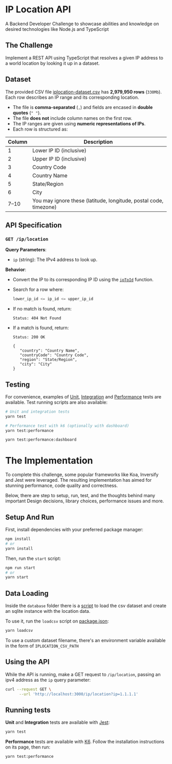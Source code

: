 # IP Location API

A Backend Developer Challenge to showcase abilities and knowledge on desired technologies like Node.js and TypeScript

## The Challenge

Implement a REST API using TypeScript that resolves a given IP address to a world location by looking it up in a dataset.

## Dataset

The provided CSV file [iplocation-dataset.csv](iplocation-dataset.csv) has **2,979,950 rows** (`330Mb`).
Each row describes an IP range and its corresponding location.

- The file is **comma-separated** (`,`) and fields are encased in **double quotes** (`" "`).
- The file **does not** include column names on the first row.
- The IP ranges are given using **numeric representations of IPs**.
- Each row is structured as:

| Column | Description                                                       |
| ------ | ----------------------------------------------------------------- |
| 1      | Lower IP ID (inclusive)                                           |
| 2      | Upper IP ID (inclusive)                                           |
| 3      | Country Code                                                      |
| 4      | Country Name                                                      |
| 5      | State/Region                                                      |
| 6      | City                                                              |
| 7–10   | You may ignore these (latitude, longitude, postal code, timezone) |

## API Specification

### **`GET /ip/location`**

**Query Parameters**:

- `ip` (string): The IPv4 address to look up.

**Behavior**:

- Convert the IP to its corresponding IP ID using the [`ipToId`](./src/utils/ip-calculator.ts) function.
- Search for a row where:
  ```sql
  lower_ip_id <= ip_id <= upper_ip_id
  ```
- If no match is found, return:

  ```http
  Status: 404 Not Found
  ```

- If a match is found, return:

  ```http
  Status: 200 OK

  {
     "country": "Country Name",
     "countryCode": "Country Code",
     "region": "State/Region",
     "city": "City"
  }
  ```

## Testing

For convenience, examples of [Unit](/tests/ip-calculator.test.ts), [Integration](/tests/server.test.ts) and [Performance](/test.js) tests are available. Test running scripts are also available:

```bash
# Unit and integration tests
yarn test

# Performance test with k6 (optionally with dashboard)
yarn test:performance

yarn test:performance:dashboard
```

# The Implementation

To complete this challenge, some popular frameworks like Koa, Inversify and Jest were leveraged. The resulting implementation has aimed for stunning performance, code quality and correctness.

Below, there are step to setup, run, test, and the thoughts behind many important Design decisions, library choices, performance issues and more.

## Setup And Run

First, install dependencies with your preferred package manager:

```bash
npm install
# or
yarn install
```

Then, run the `start` script:

```bash
npm run start
# or
yarn start
```

## Data Loading

Inside the `database` folder there is a [script](/database/import-ips.ts) to load the csv dataset and create an sqlite instance with the location data.

To use it, run the `loadcsv` script on [package.json](package.json):

```bash
yarn loadcsv
```

To use a custom dataset filename, there's an environment variable available in the form of `IPLOCATION_CSV_PATH`

## Using the API

While the API is running, make a GET request to `/ip/location`, passing an ipv4 address as the `ip` query parameter:

```bash
curl --request GET \
      --url 'http://localhost:3000/ip/location?ip=1.1.1.1'
```

## Running tests

**Unit** and **Integration** tests are available with [Jest](https://jestjs.io/docs/getting-started):

```bash
yarn test
```

**Performance** tests are available with [K6](https://grafana.com/docs/k6/latest/set-up/install-k6/).
Follow the installation instructions on its page, then run:

```bash
yarn test:performance
```
